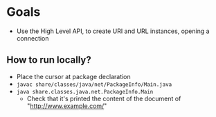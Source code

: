 # Goals
* Use the High Level API, to create URI and URL instances, opening a connection

## How to run locally?
* Place the cursor at package declaration
* `javac share/classes/java/net/PackageInfo/Main.java` 
* `java share.classes.java.net.PackageInfo.Main`
  * Check that it's printed the content of the document of "http://www.example.com/"
